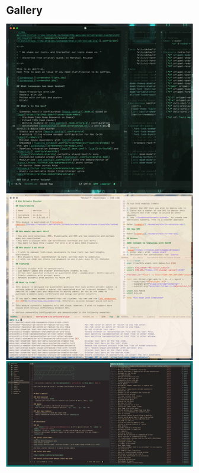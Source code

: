 # Gallery

![Screenshot](./screenshot.png)
![Screenshot](./screenshot-light.jpg)
![Screenshot](./screenshot-miramare.png)
